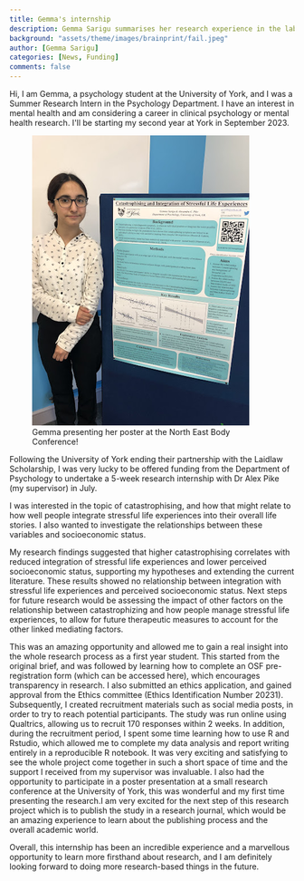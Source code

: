 ```yaml
---
title: Gemma's internship
description: Gemma Sarigu summarises her research experience in the lab.
background: "assets/theme/images/brainprint/fail.jpeg"
author: [Gemma Sarigu]
categories: [News, Funding]
comments: false
---
```


Hi,
I am Gemma, a psychology student at the University of York, and I was a Summer Research Intern in the Psychology Department. I have an interest in mental health and am considering a career in clinical psychology or mental health research. I'll be starting my second year at York in September 2023.

 <figure>
  <img class="img-fluid" src="/assets/theme/images/gsarigu_poster.jpeg">
  <figcaption>  Gemma presenting her poster at the North East Body Conference!</figcaption>
 </figure>

Following the University of York ending their partnership with the Laidlaw Scholarship, I was very lucky to be offered funding from the Department of Psychology to undertake a 5-week research internship with Dr Alex Pike (my supervisor) in July.

I was interested in the topic of catastrophising, and how that might relate to how well people integrate stressful life experiences into their overall life stories. I also wanted to investigate the relationships between these variables and socioeconomic status.

My research findings suggested that higher catastrophising correlates with reduced integration of stressful life experiences and lower perceived socioeconomic status, supporting my hypotheses and extending the current literature. These results showed no relationship between integration with stressful life experiences and perceived socioeconomic status. Next steps for future research would be assessing the impact of other factors on the relationship between catastrophizing and how people manage stressful life experiences, to allow for future therapeutic measures to account for the other linked mediating factors.

This was an amazing opportunity and allowed me to gain a real insight into the whole research process as a first year student. This started from the original brief, and was followed by learning how to complete an OSF pre-registration form (which can be accessed here), which encourages transparency in research. I also submitted an ethics application, and gained approval from the Ethics committee (Ethics Identification Number 20231). Subsequently, I created recruitment materials such as social media posts, in order to try to reach potential participants. The study was run online using Qualtrics, allowing us to recruit 170 responses within 2 weeks. In addition, during the recruitment period, I spent some time learning how to use R and Rstudio, which allowed me to complete my data analysis and report writing entirely in a reproducible R notebook. It was very exciting and satisfying to see the whole project come together in such a short space of time and the support I received from my supervisor was invaluable.
I also had the opportunity to participate in a poster presentation at a small research conference at the University of York, this was wonderful and my first time presenting the research.I am very excited for the next step of this research project which is to publish the study in a research journal, which would be an amazing experience to learn about the publishing process and the overall academic world. 

Overall, this internship has been an incredible experience and a marvellous opportunity to learn more firsthand about research, and I am definitely looking forward to doing more research-based things in the future.
